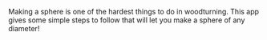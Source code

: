 Making a sphere is one of the hardest things to do in woodturning. This app gives some simple steps to follow that will let you make a sphere of any diameter!